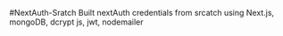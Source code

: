 #NextAuth-Sratch
Built nextAuth credentials from srcatch using Next.js, mongoDB, dcrypt js, jwt, nodemailer
<br>
